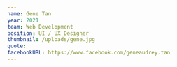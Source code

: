 ```yaml
---
name: Gene Tan
year: 2021
team: Web Development
position: UI / UX Designer
thumbnail: /uploads/gene.jpg
quote:
facebookURL: https://www.facebook.com/geneaudrey.tan
---
```

